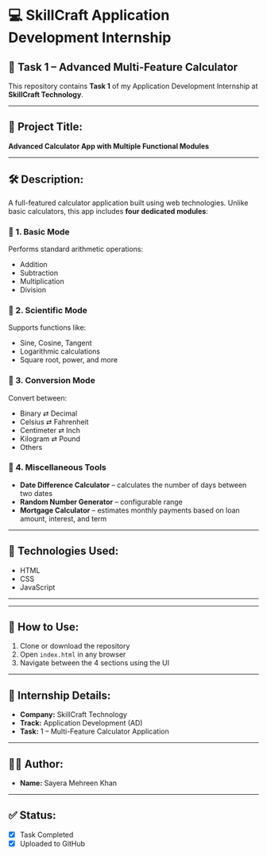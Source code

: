 # 💻 SkillCraft Application Development Internship

## 📂 Task 1 – Advanced Multi-Feature Calculator

This repository contains **Task 1** of my Application Development Internship at **SkillCraft Technology**.

---

## 🧮 Project Title:
**Advanced Calculator App with Multiple Functional Modules**

---

## 🛠 Description:
A full-featured calculator application built using web technologies. Unlike basic calculators, this app includes **four dedicated modules**:

### 🔹 1. Basic Mode
Performs standard arithmetic operations:
- Addition
- Subtraction
- Multiplication
- Division

### 🔹 2. Scientific Mode
Supports functions like:
- Sine, Cosine, Tangent
- Logarithmic calculations
- Square root, power, and more

### 🔹 3. Conversion Mode
Convert between:
- Binary ⇄ Decimal
- Celsius ⇄ Fahrenheit
- Centimeter ⇄ Inch
- Kilogram ⇄ Pound
- Others

### 🔹 4. Miscellaneous Tools
- **Date Difference Calculator** – calculates the number of days between two dates
- **Random Number Generator** – configurable range
- **Mortgage Calculator** – estimates monthly payments based on loan amount, interest, and term

---

## 📁 Technologies Used:
- HTML
- CSS
- JavaScript

---

---

## 🚀 How to Use:
1. Clone or download the repository
2. Open `index.html` in any browser
3. Navigate between the 4 sections using the UI

---

## 📅 Internship Details:
- **Company:** SkillCraft Technology
- **Track:** Application Development (AD)
- **Task:** 1 – Multi-Feature Calculator Application

---

## 🧑‍💻 Author:
- **Name:** Sayera Mehreen Khan


---

## ✅ Status:
- [x] Task Completed
- [x] Uploaded to GitHub
